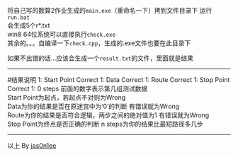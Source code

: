 将自己写的数算2作业生成的`main.exe`（重命名一下）拷到文件目录下
运行`run.bat`  
会生成5个r*.txt  
win8 64位系统可以直接执行`check.exe`  
其余的。。。自编译一下`check.cpp`，生成的.exe文件也要在此目录下
  
如果不出错的话...应该会生成一个`result.txt`的文件，里面就是结果

-----
#结果说明
		1: Start Point 	Correct
		1: Data 	Correct
		1: Route 	Correct
		1: Stop Point 	Correct
		1: 0 steps 
前面的数字表示第几组测试数据  
Start Point为起点，若起点不对则为Wrong  
Data为你的结果是否在原迷宫中为‘0’的判断  有错误就为Wrong  
Route为你的结果是否符合逻辑，两步之间的绝对值为1 有错误就为Wrong  
Stop Point为终点是否正确的判断
n steps为你的结果比最短路径多几步

-----



以上
By [jas0n1ee](mailto:lijisheng@thuee25.cn)